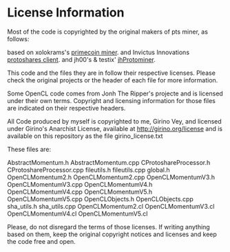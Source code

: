 License Information
===================

Most of the code is copyrighted by the original makers of pts miner, as follows:

based on xolokrams's [primecoin miner](https://github.com/thbaumbach/primecoin).
and Invictus Innovations [protoshares client](https://github.com/InvictusInnovations/ProtoShares).
and jh00's & testix' [jhProtominer](https://github.com/jh000/jhProtominer).

This code and the files they are in follow their respective licenses. Please check the original 
projects or the header of each file for more information. 

Some OpenCL code comes from Jonh The Ripper's projecte and is licensed under their own terms. 
Copyright and licensing information for those files are indicated on their respective headers.

All Code produced by myself is copyrighted to me, Girino Vey, and licensed under Girino's 
Anarchist License, available at http://girino.org/license and is available on this 
repository as the file girino_license.txt

These files are:

AbstractMomentum.h
AbstractMomentum.cpp
CProtoshareProcessor.h
CProtoshareProcessor.cpp
fileutils.h
fileutils.cpp
global.h
OpenCLMomentum2.h
OpenCLMomentum2.cpp
OpenCLMomentumV3.h
OpenCLMomentumV3.cpp
OpenCLMomentumV4.h
OpenCLMomentumV4.cpp
OpenCLMomentumV5.h
OpenCLMomentumV5.cpp
OpenCLObjects.h
OpenCLObjects.cpp
sha_utils.h
sha_utils.cpp
OpenCLMomentum2.cl
OpenCLMomentumV3.cl
OpenCLMomentumV4.cl
OpenCLMomentumV5.cl


Please, do not disregard the terms of those licenses. If writing anything based on them, 
keep the original copyright notices and licenses and keep the code free and open.